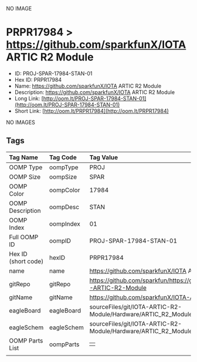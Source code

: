 


  
NO IMAGE  
# PRPR17984 > https://github.com/sparkfunX/IOTA ARTIC R2 Module

- ID: PROJ-SPAR-17984-STAN-01
- Hex ID: PRPR17984
- Name: https://github.com/sparkfunX/IOTA ARTIC R2 Module
- Description: https://github.com/sparkfunX/IOTA ARTIC R2 Module
- Long Link: [http://oom.lt/PROJ-SPAR-17984-STAN-01](http://oom.lt/PROJ-SPAR-17984-STAN-01)
- Short Link: [http://oom.lt/PRPR17984](http://oom.lt/PRPR17984)
  
NO IMAGES  
## Tags
  

|Tag Name|Tag Code|Tag Value|
| :--- | :--- | :--- |
|OOMP Type|oompType|PROJ|
|OOMP Size|oompSize|SPAR|
|OOMP Color|oompColor|17984|
|OOMP Description|oompDesc|STAN|
|OOMP Index|oompIndex|01|
|Full OOMP ID|oompID|PROJ-SPAR-17984-STAN-01|
|Hex ID (short code)|hexID|PRPR17984|
|name|name|https://github.com/sparkfunX/IOTA ARTIC R2 Module|
|gitRepo|gitRepo|https://github.com/sparkfun/https://github.com/sparkfunX/IOTA-ARTIC-R2-Module|
|gitName|gitName|https://github.com/sparkfunX/IOTA-ARTIC-R2-Module|
|eagleBoard|eagleBoard|sourceFiles/git/IOTA-ARTIC-R2-Module/Hardware/ARTIC_R2_Module.brd|
|eagleSchem|eagleSchem|sourceFiles/git/IOTA-ARTIC-R2-Module/Hardware/ARTIC_R2_Module.sch|
|OOMP Parts List|oompParts|<table><tr><td></td></tr></table>|
||||
